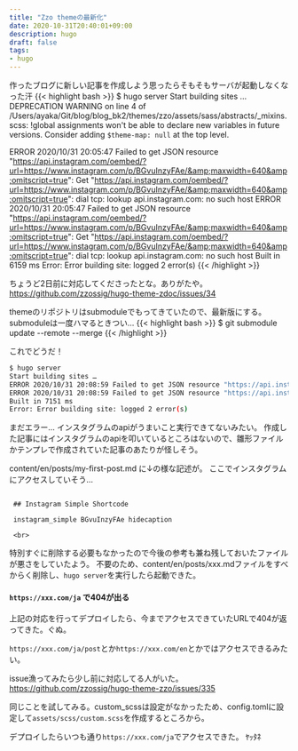 ```yaml
---
title: "Zzo themeの最新化"
date: 2020-10-31T20:40:01+09:00
description: hugo
draft: false
tags:
- hugo
---
```


作ったブログに新しい記事を作成しよう思ったらそもそもサーバが起動しなくなった汗
{{< highlight bash >}}
$ hugo server
Start building sites …
DEPRECATION WARNING on line 4 of /Users/ayaka/Git/blog/blog_bk2/themes/zzo/assets/sass/abstracts/_mixins.scss:
!global assignments won't be able to declare new variables in future versions.
Consider adding `$theme-map: null` at the top level.

ERROR 2020/10/31 20:05:47 Failed to get JSON resource "https://api.instagram.com/oembed/?url=https://www.instagram.com/p/BGvuInzyFAe/&amp;maxwidth=640&amp;omitscript=true": Get "https://api.instagram.com/oembed/?url=https://www.instagram.com/p/BGvuInzyFAe/&amp;maxwidth=640&amp;omitscript=true": dial tcp: lookup api.instagram.com: no such host
ERROR 2020/10/31 20:05:47 Failed to get JSON resource "https://api.instagram.com/oembed/?url=https://www.instagram.com/p/BGvuInzyFAe/&amp;maxwidth=640&amp;omitscript=true": Get "https://api.instagram.com/oembed/?url=https://www.instagram.com/p/BGvuInzyFAe/&amp;maxwidth=640&amp;omitscript=true": dial tcp: lookup api.instagram.com: no such host
Built in 6159 ms
Error: Error building site: logged 2 error(s)
{{< /highlight >}}

ちょうど2日前に対応してくださったとな。ありがたや。
https://github.com/zzossig/hugo-theme-zdoc/issues/34

themeのリポジトリはsubmoduleでもってきていたので、最新版にする。submoduleは一度ハマるときつい...
{{< highlight bash >}}
$ git submodule update --remote --merge
{{< /highlight >}}

これでどうだ！
````bash
$ hugo server
Start building sites …
ERROR 2020/10/31 20:08:59 Failed to get JSON resource "https://api.instagram.com/oembed/?url=https://www.instagram.com/p/BGvuInzyFAe/&amp;maxwidth=640&amp;omitscript=true": Failed to retrieve remote file: Bad Request
ERROR 2020/10/31 20:08:59 Failed to get JSON resource "https://api.instagram.com/oembed/?url=https://www.instagram.com/p/BGvuInzyFAe/&amp;maxwidth=640&amp;omitscript=true": Failed to retrieve remote file: Bad Request
Built in 7151 ms
Error: Error building site: logged 2 error(s)
````

まだエラー...
インスタグラムのapiがうまいこと実行できてないみたい。
作成した記事にはインスタグラムのapiを叩いているところはないので、雛形ファイルかテンプレで作成されていた記事のあたりが怪しそう。

content/en/posts/my-first-post.md に↓の様な記述が。
ここでインスタグラムにアクセスしていそう...
````

 ## Instagram Simple Shortcode

 instagram_simple BGvuInzyFAe hidecaption

 <br>

````

特別すぐに削除する必要もなかったので今後の参考も兼ね残しておいたファイルが悪さをしていたよう。
不要のため、content/en/posts/xxx.mdファイルをすべからく削除し、`hugo server`を実行したら起動できた。

#### `https://xxx.com/ja` で404が出る

上記の対応を行ってデプロイしたら、今までアクセスできていたURLで404が返ってきた。ぐぬ。

`https://xxx.com/ja/post`とか`https://xxx.com/en`とかではアクセスできるみたい。

issue漁ってみたら少し前に対応してる人がいた。
https://github.com/zzossig/hugo-theme-zzo/issues/335

同じことを試してみる。custom_scssは設定がなかったため、config.tomlに設定して`assets/scss/custom.scss`を作成するところから。

デプロイしたらいつも通り`https://xxx.com/ja`でアクセスできた。
ﾔｯﾀﾈ
